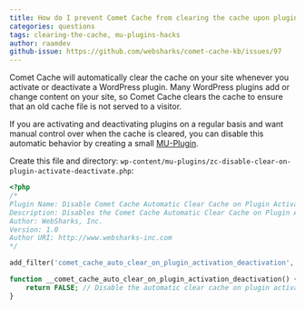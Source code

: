 ```yaml
---
title: How do I prevent Comet Cache from clearing the cache upon plugin activation or deactivation?
categories: questions
tags: clearing-the-cache, mu-plugins-hacks
author: raamdev
github-issue: https://github.com/websharks/comet-cache-kb/issues/97
---
```


Comet Cache will automatically clear the cache on your site whenever you activate or deactivate a WordPress plugin. Many WordPress plugins add or change content on your site, so Comet Cache clears the cache to ensure that an old cache file is not served to a visitor.

If you are activating and deactivating plugins on a regular basis and want manual control over when the cache is cleared, you can disable this automatic behavior by creating a small [MU-Plugin](http://codex.wordpress.org/Must_Use_Plugins).

Create this file and directory: `wp-content/mu-plugins/zc-disable-clear-on-plugin-activate-deactivate.php`:

```php
<?php
/*
Plugin Name: Disable Comet Cache Automatic Clear Cache on Plugin Activation/Deactivation
Description: Disables the Comet Cache Automatic Clear Cache on Plugin Activation/Deactivation
Author: WebSharks, Inc.
Version: 1.0
Author URI: http://www.websharks-inc.com
*/

add_filter('comet_cache_auto_clear_on_plugin_activation_deactivation', '__comet_cache_auto_clear_on_plugin_activation_deactivation', 10, 0);

function __comet_cache_auto_clear_on_plugin_activation_deactivation() {
	return FALSE; // Disable the automatic clear cache on plugin activation/deactivation
}

```
